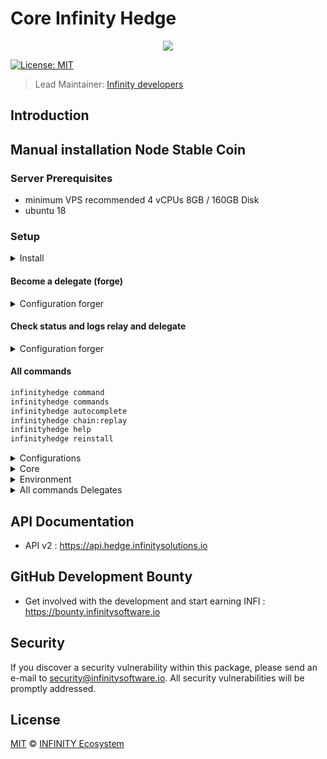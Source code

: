 # Core Infinity Hedge

<p align="center">
    <img src="banner.png" />
</p>

[![License: MIT](https://badgen.now.sh/badge/license/MIT/green)](https://opensource.org/licenses/MIT)

> Lead Maintainer: [Infinity developers](https://github.com/Plusid)

## Introduction

## Manual installation Node Stable Coin

### Server Prerequisites

- minimum VPS recommended 
4 vCPUs 8GB / 160GB Disk
- ubuntu 18

### Setup

<details><summary>Install</summary>

```bash
# Install Relay Infinity Hedge
git clone https://github.com/InfinitySoftwareLTD/core-master-EDGE.git
cd core-master-EDGE
bash install.sh

# choose a network
Mainnet

# Start Relay
cd core-master-EDGE
infinityhedge relay:start


# config database

```

</details>


#### Become a delegate (forge)

<details><summary>Configuration forger</summary>

```bash
# Entry your delegate phrase (wallet passphrase) as forger
infinityhedge config:forger

# Start Forging
infinityhedge forger:start

```

</details>

#### Check status and logs relay and delegate

<details><summary>Configuration forger</summary>

```bash
# status
pm2 status

# logs relay
pm2 logs infinityhedge-relay

# logs forging
pm2 logs infinityhedge-forger

```

</details>



#### All commands


```bash
infinityhedge command
infinityhedge commands
infinityhedge autocomplete
infinityhedge chain:replay
infinityhedge help
infinityhedge reinstall
```

<details><summary>Configurations</summary>
    
```bash
# Configurations 
infinityhedge config:cli
infinityhedge config:database
infinityhedge config:forger
infinityhedge config:forger:bip38
infinityhedge config:forger:bip39
infinityhedge config:publish
infinityhedge config:reset
    
```
</details>

<details><summary>Core</summary>
    
```bash
# Core
infinityhedge core:log 
infinityhedge core:restart
infinityhedge core:run
infinityhedge core:start
infinityhedge core:status
infinityhedge core:stop
```
</details>


<details><summary>Environment</summary>
    
```bash
# Environment
infinityhedge env:get
infinityhedge env:list
infinityhedge env:paths
infinityhedge env:set
```
</details>

<details><summary>All commands Delegates</summary>

```bash
infinityhedge forger:log
infinityhedge forger:restart
infinityhedge forger:run
infinityhedge forger:start
infinityhedge forger:status
infinityhedge forger:stop

# flush the pool
infinityhedge pool:clear
```

</details>


## API Documentation

-   API v2 : https://api.hedge.infinitysolutions.io

## GitHub Development Bounty

-   Get involved with the development and start earning INFI : https://bounty.infinitysoftware.io

## Security

If you discover a security vulnerability within this package, please send an e-mail to security@infinitysoftware.io. All security vulnerabilities will be promptly addressed.

## License

[MIT](LICENSE) © [INFINITY Ecosystem](https://infinitysoftware.io)
